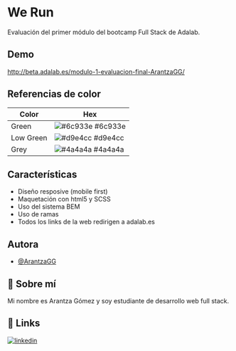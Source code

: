 # We Run

Evaluación del primer módulo del bootcamp Full Stack de Adalab. 


## Demo

http://beta.adalab.es/modulo-1-evaluacion-final-ArantzaGG/ 

## Referencias de color

| Color             | Hex                                                                |
| ----------------- | ------------------------------------------------------------------ |
| Green | ![#6c933e](https://via.placeholder.com/10/6c933e?text=+) #6c933e|
| Low Green | ![#d9e4cc](https://via.placeholder.com/10/d9e4cc?text=+) #d9e4cc |
| Grey | ![#4a4a4a](https://via.placeholder.com/10/4a4a4a?text=+) #4a4a4a |



 
## Características

- Diseño resposive (mobile first)
- Maquetación con html5 y SCSS
- Uso del sistema BEM 
- Uso de ramas 
- Todos los links de la web redirigen a adalab.es 


## Autora

- [@ArantzaGG](https://www.github.com/ArantzaGG)


## 🚀 Sobre mí
Mi nombre es Arantza Gómez y soy estudiante de desarrollo web full stack. 


## 🔗 Links

[![linkedin](https://img.shields.io/badge/linkedin-0A66C2?style=for-the-badge&logo=linkedin&logoColor=white)](https://www.linkedin.com/in/arantzagomez1212/)